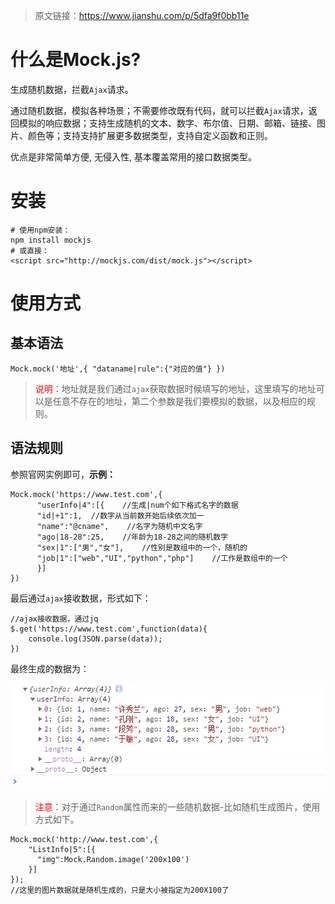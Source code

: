 > 原文链接：<https://www.jianshu.com/p/5dfa9f0bb11e>

# 什么是Mock.js?
生成随机数据，拦截`Ajax`请求。

通过随机数据，模拟各种场景；不需要修改既有代码，就可以拦截`Ajax`请求，返回模拟的响应数据；支持生成随机的文本、数字、布尔值、日期、邮箱、链接、图片、颜色等；支持支持扩展更多数据类型，支持自定义函数和正则。

优点是非常简单方便, 无侵入性, 基本覆盖常用的接口数据类型。

# 安装

	# 使用npm安装：
	npm install mockjs
	# 或直接：
	<script src="http://mockjs.com/dist/mock.js"></script>

# 使用方式
## 基本语法

	Mock.mock('地址',{ "dataname|rule":{"对应的值"} }) 

> <font color=red>说明</font>：地址就是我们通过`ajax`获取数据时候填写的地址，这里填写的地址可以是任意不存在的地址，第二个参数是我们要模拟的数据，以及相应的规则。

## 语法规则
参照官网实例即可，**示例：**

	Mock.mock('https://www.test.com',{
	      "userInfo|4":[{    //生成|num个如下格式名字的数据
	      "id|+1":1,  //数字从当前数开始后续依次加一
	      "name":"@cname",    //名字为随机中文名字
	      "ago|18-28":25,    //年龄为18-28之间的随机数字
	      "sex|1":["男","女"],    //性别是数组中的一个，随机的
	      "job|1":["web","UI","python","php"]    //工作是数组中的一个
	      }]
	})

最后通过`ajax`接收数据，形式如下：

	//ajax接收数据，通过jq
	$.get('https://www.test.com',function(data){
	    console.log(JSON.parse(data));
	})

最终生成的数据为：
<div align=center>

![mock.js](./imgs/89.png "mock.js示意图")
<div align=left>

> <font color=red>注意</font>：对于通过`Random`属性而来的一些随机数据-比如随机生成图片，使用方式如下。

	Mock.mock('http://www.test.com',{
	    "ListInfo|5":[{
	      "img":Mock.Random.image('200x100')
	    }]
	});
	//这里的图片数据就是随机生成的，只是大小被指定为200X100了